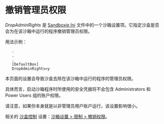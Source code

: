 # 撤销管理员权限

_DropAdminRights_ 是 [Sandboxie Ini](SandboxieIni.md) 文件中的一个沙箱设置项。它指定沙盒是否会为在该沙箱中运行的程序撤销管理员权限。

用法示例：

```
   .
   .
   .
   [DefaultBox]
   DropAdminRights=y
```

本页面的设置会导致沙盒去除在该沙箱中运行的程序的管理员权限。

具体而言，启动沙箱程序时所使用的安全凭据将不会包含 Administrators 和 Power Users 组的账户权限。

请注意，如果你本身就是以非管理员用户账户运行，该设置影响很小。

相关的 [沙盒控制](SandboxieControl.md) 设置：[沙箱设置 > 限制 > 撤销权限](RestrictionsSettings.md#drop-rights)。
